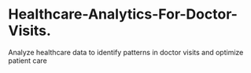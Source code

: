 # Healthcare-Analytics-For-Doctor-Visits.
Analyze healthcare data to identify patterns in doctor visits and optimize patient care

